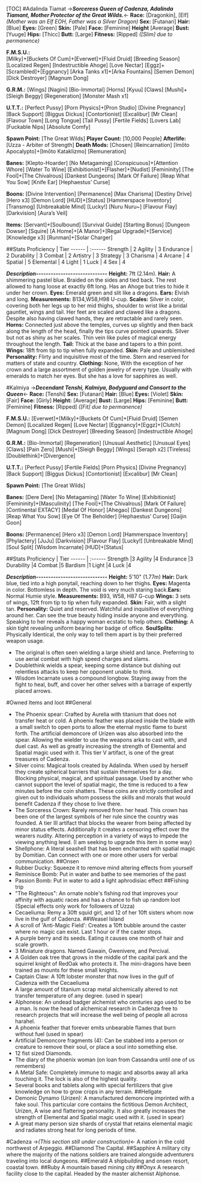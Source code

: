 [TOC]
#Adalinda Tiamat
->***Sorceress Queen of Cadenza, Adalinda Tiamant, Mother Protector of the Great Wilds.***<-
**Race:** [Dragonkin], [Elf] *(Mother was an Elf EOH, Father was a Silver Dragon)*
**Sex:** [Futanari]
**Hair:** [Blue]
**Eyes:** [Green]
**Skin:** [Pale]
**Face:** [Feminine]
**Height** [Average]
**Bust:** [Yuuge]
**Hips:** [Thicc]
**Butt:** [Large]
**Fitness:** [Ripped] *([Slim] due to permanence)*

**F.M.S.U.:**  
[Milky]+[Buckets Of Cum]+[Everwet]+[Fluid Druid]
[Breeding Season]
[Localized Regen]
[Indestructible Ahoge]
[Love Nectar]
[Eggz]+[Scrambled]+[Eggnancy]
[Arka Tanks x1]+[Arka Fountains]
[Semen Demon]
[Dick Destroyer]
[Magnum Dong]

**G.R.M.:**
[Wings]
[Nagini]
[Bio-Immortal]
[Horns]
[Kyuu]
[Claws]
[Mushi]+[Sleigh Beggy]
[Regeneration]
[Monster Mash x1]

**U.T.T.:**
[Perfect Pussy]
[Porn Physics]+[Pron Studio]
[Divine Pregnancy]
[Back Support]
[Biggus Dickus]
[Contortionist]
[Excalibur]
[Mr Clean]
[Flavour Town]
[Long Tongue]
[Tail Pussy]
[Fertile Fields]
[Lovers Lab]
[Fuckable Nips]
[Absolute Comfy]

**Spawn Point:** [The Great Wilds]
**Player Count:** [10,000 People]
**Afterlife:** [Uzza - Arbiter of Strength]
**Death Mods:**
[Chosen] 
[Reincarnation]
[Imōto Apocalypto]+[Imōto Kataklizmo]
[Remuneration]

**Banes:**
[Klepto-Hoarder]
[No Metagaming]
[Conspicuous]+[Attention Whore]
[Water To Wine]
[Exhibitionist]+[Flasher]+[Nudist]
[Femininity]
[The Fool]+[The Chivalrous]
[Dankest Dungeons]
[Mark Of Failure]
[Reap What You Sow]
[Knife Ear]
[Hephaestus’ Curse]

**Boons:**
[Divine Intervention]
[Permanence]
[Max Charisma]
[Destiny Drive]
[Hero x3]
[Demon Lord]
[HUD]+[Status]
[Hammerspace Inventory]
[Transmog]
[Unbreakable Mind]
[Lucky!]
[Nuru Nuru~]
[Flavour Flay]
[Darkvision]
[Aura’s Veil]

**Items:**
[Servant]+[Soulbound]
[Survival Guide]
[Starting Bonus]
[Dungeon Dowser]
[Squire]
[A Home]+[A Manor]+[Regal Upgrade]+[Service]
[Knowledge x3]
[Runman]+[Solar Charger]

##Stats
Proficiency |  Tier
------ | :------
Strength | 2
Agility | 3
Endurance | 2
Durability | 3
Combat | 2
Artistry | 3
Strategy | 3
Charisma | 4
Arcane | 4
Spatial | 5
Elemental | 4
Light | 1
Luck | 4
Sex | 4

***Description-----------------------------***
**Height:** 7ft (2.14m). **Hair:** A shimmering pastel blue. Braided on the sides and tied back. The rest allowed to hang loose at exactly 6ft long. Has an Ahoge but tries to hide it under her crown. **Eyes:** Emerald green and slit like a dragons. **Ears:** Elvish and long. **Measurements:** B134,W58,H98  U-cup.  **Scales:** Silver in color, covering both her legs up to her mid thighs, shoulder to wrist like a bridal gauntlet, wings and tail. Her feet are scaled and clawed like a dragons. Despite also having clawed hands, they are retractable and rarely seen. **Horns:** Connected just above the temples, curves up slightly and then back along the length of the head, finally the tips curve pointed upwards. Silver but not as shiny as her scales. Thin vein like pules of magical energy throughout the length. **Tail:** Thick at the base and tapers to a thin point.  **Wings:** 18ft from tip to tip when fully expanded. **Skin:** Pale and unblemished **Personality:** Flirty and inquisitive most of the time. Stern and reserved for matters of state and country. **Clothing:** None, With the exception of her crown and a large assortment of golden jewelry of every type. Usually with emeralds to match her eyes. But she has a love for sapphires as well.

#Kalmiya
->***Decendant Tenshi, Kalmiya, Bodyguard and Consort to the Queen***<-
**Race:** [Tenshi]
**Sex:** [Futanari]
**Hair:** [Blue]
**Eyes:** [Violet]
**Skin:** [Fair]
**Face:** [Girly]
**Height:** [Average]
**Bust:** [Large]
**Hips:** [Feminine]
**Butt:** [Feminine]
**Fitness:** [Ripped] *([Fit] due to permanence)*

**F.M.S.U.:**
[Everwet]+[Milky]+[Buckets Of Cum]+[Fluid Druid]
[Semen Demon]
[Localized Regen]
[Love Nectar]
[Eggnancy]+[Eggz]+[Clutch]
[Magnum Dong]
[Dick Destroyer]
[Breeding Season]
[Indestructible Ahoge]

**G.R.M.:**
[Bio-Immortal]
[Regeneration]
[Unusual Aesthetic]
[Unusual Eyes]
[Claws]
[Pain Zero]
[Mushi]+[Sleigh Beggy]
[Wings]
[Seraph x2]
[Tireless]
[Doublethink]+[Divergence]

**U.T.T.:**
[Perfect Pussy]
[Fertile Fields]
[Porn Physics]
[Divine Pregnancy]
[Back Support]
[Biggus Dickus]
[Contortionist]
[Excalibur]
[Mr Clean]

**Spawn Point:** [The Great Wilds]

**Banes:**
[Dere Dere]
[No Metagaming]
[Water To Wine]
[Exhibitionist]
[Femininity]+[Masculinity]
[The Fool]+[The Chivalrous]
[Mark Of Failure]
[Continental EXTACY]
[Medal Of Honor]
[Ahegao]
[Dankest Dungeons]
[Reap What You Sow]
[Eye Of The Beholder]
[Hephaestus’ Curse]
[Gaijin Goon]

**Boons:**
[Permanence]
[Hero x3]
[Demon Lord]
[Hammerspace Inventory]
[Phylactery]
[JuJu]
[Darkvision]
[Flavour Flay]
[Lucky!]
[Unbreakable Mind]
[Soul Split]
[Wisdom Incarnate]
[HUD]+[Status]

##Stats
Proficiency |  Tier
------ | :------
Strength |3
Agility |4
Endurance |3
Durability |4
Combat |5
Bardism |1
Light |4
Luck |4

***Description-----------------------------***
**Height:** 5'10" (1.77m) **Hair:** Dark blue, tied into a high ponytail, reaching down to her thighs. **Eyes:** Magenta in color. Bottomless in depth. The void is very much staring back.**Ears:** Normal Humie style. **Measurements:** B93, W58, H87 G-cup **Wings:** 3 sets of wings, 12ft from tip to tip when fully expanded. **Skin:** Fair, with a slight tan. **Personality:** Quiet and reserved. Watchful and inquisitive of everything around her. Can see the true beauty hiding inside anyone and everything. Speaking to her reveals a happy woman ecstatic to help others. **Clothing:** A skin tight revealing uniform bearing her badge of office.
**SoulSplits:** Physically Identical, the only way to tell them apart is by their preferred weapon usage. 
- The original is often seen wielding a large shield and lance. Preferring to use aerial combat with high speed charges and slams. 
- Doublethink wields a spear, keeping some distance but dishing out relentless attacks to keep her opponent unable to think.
- Wisdom Incarnate uses a compound longbow. Staying away from the fight to heal, buff, and cover her other selves with a barrage of expertly placed arrows.


#Owned Items and loot
##General
- The Phoenix spear: Crafted by Aurelia with titanium that does not transfer heat or cold. A phoenix feather was placed inside the blade with a small switch to open ports to allow the eternal mystic flame to burst forth. The artificial demoncore of Urizen was also absorbed into the spear. Allowing the wielder to use the weapons arka to cast with, and duel cast. As well as greatly increasing the strength of Elemental and Spatial magic used with it. This tier V artifact, is one of the great treasures of Cadenza.
- Silver coins: Magical tools created by Adalinda. When used by herself they create spherical barriers that sustain themselves for a day. Blocking physical, magical, and spiritual passage. Used by another who cannot support the level of spatial magic, the time is reduced to a few minutes before the coin shatters. These coins are strictly controlled and given out to individuals whom possess the skills and morals that would benefit Cadenza if they chose to live there.
- The Sorceress Crown: Rarely removed from her head. This crown has been one of the largest symbols of her rule since the country was founded. A tier III artifact that blocks the wearer from being affected by minor status effects. Additionally it creates a censoring effect over the wearers nudity. Altering perception in a variety of ways to impede the viewing anything lewd. (I am seeking to upgrade this item in some way)
- Shellphone: A literal seashell that has been enchanted with spatial magic by Domitian. Can connect with one or more other users for verbal communication.
##Onsen
- Rubber Ducky: Squeeze it to remove mind altering effects from yourself
- Reminisce Bomb: Put in water and bathe to see memories of the past
- Passion Bomb: Put in water to add a light aphrodisiac effect
##Fishing trip
- "The Righteous": An ornate noble's fishing rod that improves your affinity with aquatic races and has a chance to fish up random loot (Special effects only work for followers of Uzza)
- Cecaeliuma: Remy a 30ft squid girl, and 12 of her 10ft sisters whom now live in the gulf of Cadenza.
##Weasel Island
- A scroll of 'Anti-Magic Field': Creates a 10ft bubble around the caster where no magic can exist. Last 1 hour or if the caster stops.
- A purple berry and its seeds. Eating it causes one month of hair and scale growth.
- 3 Miniature dragons. Named Gawain, Gwenivere, and Percival.
- A Golden oak tree that grows in the middle of the capital park and the squirrel knight of RedOak who protects it. The mini-dragons have been trained as mounts for these small knights.
- Captain Claw: A 10ft lobster monster that now lives in the gulf of Cadenza with the Cecaeliuma
- A large amount of titanium scrap metal alchemically altered to not transfer temperature of any degree. (used in spear)
- Alphonese: An undead badger alchemist who centuries ago used to be a man. Is now the head of alchemical research in Cadenza free to research projects that will increase the well being of people all across harahel.
- A phoenix feather that forever emits unbearable flames that burn without fuel (used in spear)
- Artificial Demoncore fragments (4): Can be stabbed into a person or creature to remove their soul, or place a soul into something else.
- 12 fist sized Diamonds.
- The diary of the phoenix woman (on loan from Cassandra until one of us remembers)
- A Metal Safe: Completely immune to magic and absorbs away all arka touching it. The lock is also of the highest quality.
- Several books and tablets along with special fertilizers that give knowledge on how to grow crops in any terrain.
##Hellgate
- Demonic Dynamo (Urizen): A manufactured demoncore imprinted with a fake soul. This particular core contains the fictitious Demon Architect, Urizen, A wise and flattering personality. It also greatly increases the strength of Elemental and Spatial magic used with it. (used in spear)
- A great many person size shards of crystal that retains elemental magic and radiates strong heat for long periods of time.


#Cadenza
->*(This section still under construction)*<-
A nation in the cold northwest of Arpeggio. 
##Diamond
The Capital.
##Sapphire
A military city where the majority of the nations soldiers are trained alongside adventurers traveling into local dungeons.
##Emerald
A shipbuilding and onsen resort, coastal town.
##Ruby
A mountain based mining city
##Onyx
A research facility close to the capital. Headed by the master alchemist Alphonse.